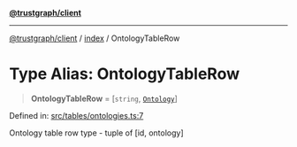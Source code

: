 [**@trustgraph/client**](../../README.md)

***

[@trustgraph/client](../../README.md) / [index](../README.md) / OntologyTableRow

# Type Alias: OntologyTableRow

> **OntologyTableRow** = \[`string`, [`Ontology`](../interfaces/Ontology.md)\]

Defined in: [src/tables/ontologies.ts:7](https://github.com/trustgraph-ai/trustgraph-ts-client/blob/24d0d0886a310c1fecf9e6fc95cd3a24cf32c92e/src/tables/ontologies.ts#L7)

Ontology table row type - tuple of [id, ontology]
